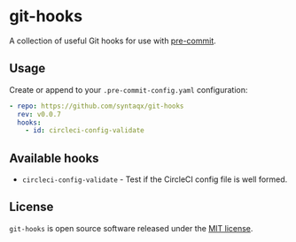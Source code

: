 # git-hooks

[pre-commit]: http://pre-commit.com/

A collection of useful Git hooks for use with [pre-commit][].

## Usage

Create or append to your `.pre-commit-config.yaml` configuration:

```yaml
- repo: https://github.com/syntaqx/git-hooks
  rev: v0.0.7
  hooks:
    - id: circleci-config-validate
```

## Available hooks

* `circleci-config-validate` - Test if the CircleCI config file is well formed.

## License

[MIT]: https://opensource.org/licenses/MIT

`git-hooks` is open source software released under the [MIT license][MIT].
